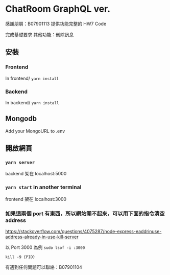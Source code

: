 # ChatRoom GraphQL ver.

感謝朋朋：B07901113 提供功能完整的 HW7 Code

完成基礎要求
其他功能：刪除訊息

## 安裝

### Frontend

In frontend/ `yarn install`

### Backend

In backend/ `yarn install`

## Mongodb

Add your MongoURL to .env

## 開啟網頁

### `yarn server`

backend 架在 localhost:5000

### `yarn start` in another terminal

frontend 架在 localhost:3000

### 如果這兩個 port 有東西，所以網站開不起來，可以用下面的指令清空 address

https://stackoverflow.com/questions/4075287/node-express-eaddrinuse-address-already-in-use-kill-server

以 Port 3000 為例
`sudo lsof -i :3000`

`kill -9 {PID}`

有遇到任何問題可以聯絡：B07901104
